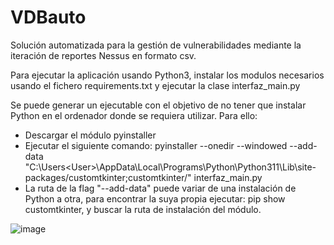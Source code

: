 # VDBauto 
Solución automatizada para la gestión de vulnerabilidades mediante la iteración de reportes Nessus en formato csv.

Para ejecutar la aplicación usando Python3, instalar los modulos necesarios usando el fichero requirements.txt y ejecutar la clase interfaz_main.py

Se puede generar un ejecutable con el objetivo de no tener que instalar Python en el ordenador donde se requiera utilizar. Para ello:
- Descargar el módulo pyinstaller
- Ejecutar el siguiente comando: pyinstaller --onedir --windowed --add-data "C:\Users\<User>\AppData\Local\Programs\Python\Python311\Lib\site-packages/customtkinter;customtkinter/" interfaz_main.py
- La ruta de la flag "--add-data" puede variar de una instalación de Python a otra, para encontrar la suya propia ejecutar: pip show customtkinter, y buscar la ruta de instalación del módulo.

![image](https://github.com/DanielPastorMiguel/VDBauto/assets/96420014/c80c2279-4eff-4ae3-952c-a7567a76a9e0)
